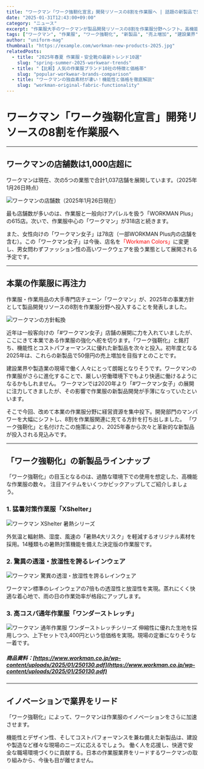 ```yaml
---
title: "ワークマン「ワーク強靭化宣言」開発リソースの8割を作業服へ | 話題の新製品で50億円の売上増加狙う！"
date: "2025-01-31T12:43:00+09:00"
category: "ニュース"
excerpt: "作業服大手のワークマンが製品開発リソースの8割を作業服分野へシフト。高機能な新製品「ワーク強靭化」シリーズを投入し、50億円の売上増加を目指します。建設業界や製造業の現場で働く人々の注目を集めそうです。"
tags: ["ワークマン", "作業服", "ワーク強靭化", "新製品", "売上増加", "建設業界", "製造業", "機能性"]
author: "uniform-mag"
thumbnail: "https://example.com/workman-new-products-2025.jpg"
relatedPosts:
  - title: "2025年春夏 作業服・安全靴の最新トレンド10選"
    slug: "spring-summer-2025-workwear-trends"
  - title: "【比較】人気の作業服ブランド10社の特徴と価格帯" 
    slug: "popular-workwear-brands-comparison"
  - title: "ワークマンの独自素材が凄い！機能性と価格を徹底解説"
    slug: "workman-original-fabric-functionality"
---
```


# ワークマン「ワーク強靭化宣言」開発リソースの8割を作業服へ

---

## ワークマンの店舗数は1,000店超に

ワークマンは現在、次の5つの業態で合計1,037店舗を展開しています。（2025年1月26日時点）

![ワークマンの店舗数（2025年1月26日現在）](/workman-durability-declaration-2025_1.png)

最も店舗数が多いのは、作業服と一般向けアパレルを扱う「WORKMAN Plus」の615店。次いで、作業服中心の「ワークマン」が318店と続きます。 

また、女性向けの「ワークマン女子」は78店（一部WORKMAN Plus内の店舗を含む）。この「ワークマン女子」は今後、店名を<span style="color: red;">「Workman Colors」</span>に変更し、男女問わずファッション性の高いワークウェアを扱う業態として展開される予定です。

---

## 本業の作業服に再注力

作業服・作業用品の大手専門店チェーン「ワークマン」が、2025年の事業方針として製品開発リソースの8割を作業服分野へ投入することを発表しました。

![ワークマンの方針転換](/workman-durability-declaration-2025_2.png)

近年は一般客向けの「#ワークマン女子」店舗の展開に力を入れていましたが、ここにきて本業である作業服の強化へ舵を切ります。「ワーク強靭化」と銘打ち、機能性とコストパフォーマンスに優れた新製品を次々と投入。初年度となる2025年は、これらの新製品で50億円の売上増加を目指すとのことです。

建設業界や製造業の現場で働く人々にとって朗報となりそうです。ワークマンの作業服がさらに進化することで、厳しい労働環境下でもより快適に働けるようになるかもしれません。
ワークマンでは2020年より「#ワークマン女子」の展開に注力してきましたが、その影響で作業服の新製品開発が手薄になっていたといいます。

そこで今回、改めて本業の作業服分野に経営資源を集中投下。開発部門のマンパワーを大幅にシフトし、8割を作業服関連に充てる方針を打ち出しました。 
「ワーク強靭化」と名付けたこの施策により、2025年春から次々と革新的な新製品が投入される見込みです。

---

## 「ワーク強靭化」の新製品ラインナップ

「ワーク強靭化」の目玉となるのは、過酷な環境下での使用を想定した、高機能な作業服の数々。
注目アイテムをいくつかピックアップしてご紹介しましょう。

### 1. 猛暑対策作業服「XShelter」
![ワークマン XShelter 暑熱シリーズ](/workman-durability-declaration-2025_3.png)

外気温と輻射熱、湿度、風速の「暑熱4大リスク」を軽減するオリジナル素材を採用。14種類もの暑熱対策機能を備えた決定版の作業服です。

### 2. 驚異の透湿・放湿性を誇るレインウェア
![ワークマン 驚異の透湿・放湿性を誇るレインウェア](/workman-durability-declaration-2025_4.png)

ワークマン標準のレインウェアの7倍もの透湿性と放湿性を実現。蒸れにくく快適な着心地で、雨の日の作業効率が格段にアップします。 

### 3. 高コスパ通年作業服「ワンダーストレッチ」
![ワークマン 通年作業服 ワンダーストレッチシリーズ](/workman-durability-declaration-2025_5.png)
伸縮性に優れた生地を採用しつつ、上下セットで3,400円という低価格を実現。現場の定番になりそうな一着です。

##### 商品資料：[https://www.workman.co.jp/wp-content/uploads/2025/01/250130.pdf](https://www.workman.co.jp/wp-content/uploads/2025/01/250130.pdf)
---

## イノベーションで業界をリード

「ワーク強靭化」によって、ワークマンは作業服のイノベーションをさらに加速させます。

機能性とデザイン性、そしてコストパフォーマンスを兼ね備えた新製品は、建設や製造など様々な現場のニーズに応えるでしょう。
働く人を応援し、快適で安全な職場環境づくりに貢献する。日本の作業服業界をリードするワークマンの取り組みから、今後も目が離せません。